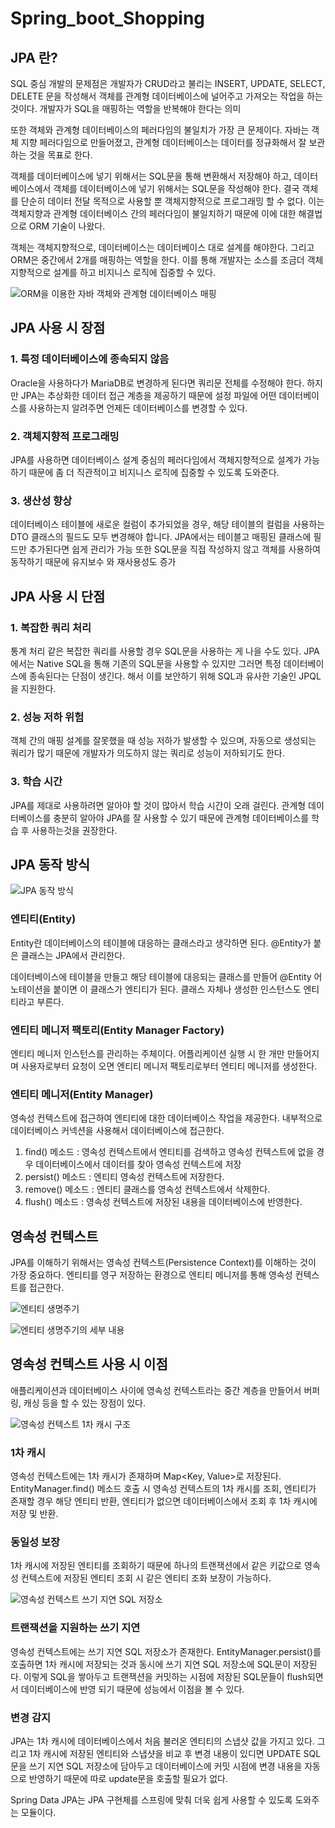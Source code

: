 # Spring_boot_Shopping

## JPA 란?
SQL 중심 개발의 문제점은 개발자가 CRUD라고 불리는 INSERT, UPDATE, SELECT, DELETE
문을 작성해서 객체를 관계형 데이터베이스에 널어주고 가져오는 작업을 하는 것이다.
개발자가 SQL을 매핑하는 역할을 반복해야 한다는 의미

또한 객체와 관계형 데이터베이스의 페러다임의 불일치가 가장 큰 문제이다.
자바는 객체 지향 페러다임으로 만들어졌고, 관계형 데이터베이스는 데이터를 정규화해서
잘 보관하는 것을 목표로 한다.

객체를 데이터베이스에 넣기 위해서는 SQL문을 통해 변환해서 저장해야 하고,
데이터베이스에서 객체를 데이터베이스에 넣기 위해서는 SQL문을 작성해야 한다.
결국 객체를 단순히 데이터 전달 목적으로 사용할 뿐 객체지향적으로 프로그래밍 할 수 없다.
이는 객체지향과 관계형 데이터베이스 간의 페러다임이 불일치하기 때문에 이에 대한 해결법으로 ORM 기술이 나왔다.

객체는 객체지향적으로, 데이터베이스는 데이터베이스 대로 설계를 해야한다.
그리고 ORM은 중간에서 2개를 매핑하는 역할을 한다. 이를 통해 개발자는
소스를 조금더 객체지향적으로 설계를 하고 비지니스 로직에 집중할 수 있다.

![ORM을 이용한 자바 객체와 관계형 데이터베이스 매핑](https://user-images.githubusercontent.com/75296934/218662852-ff6c371f-4e53-4759-9019-bff33fe93897.PNG)

## JPA 사용 시 장점

### 1. 특정 데이터베이스에 종속되지 않음
Oracle을 사용하다가 MariaDB로 변경하게 된다면 쿼리문 전체를 수정해야 한다.
하지만 JPA는 추상화한 데이터 접근 계층을 제공하기 때문에 설정 파일에 어떤 데이터베이스를
사용하는지 알려주면 언제든 데이터베이스를 변경할 수 있다.

### 2. 객체지향적 프로그래밍
JPA를 사용하면 데이터베이스 설계 중심의 페러다임에서 객체지향적으로 설계가 가능하기 때문에
좀 더 직관적이고 비지니스 로직에 집중할 수 있도록 도와준다.

### 3. 생산성 향상
데이터베이스 테이블에 새로운 컬럼이 추가되었을 경우, 해당 테이블의 컬럼을 사용하는 DTO 클래스의
필드도 모두 변경해야 합니다. JPA에서는 테이블고 매핑된 클래스에 필드만 추가된다면 쉽게 관리가 가능
또한 SQL문을 직접 작성하지 않고 객체를 사용하여 동작하기 때문에 유지보수 와 재사용성도 증가

## JPA 사용 시 단점

### 1. 복잡한 쿼리 처리
통계 처리 같은 복잡한 쿼리를 사용할 경우 SQL문을 사용하는 게 나을 수도 있다.
JPA에서는 Native SQL을 통해 기존의 SQL문을 사용할 수 있지만 그러면 특정 데이터베이스에 종속된다는
단점이 생긴다. 해서 이를 보안하기 위해 SQL과 유사한 기술인 JPQL을 지원한다.

### 2. 성능 저하 위험
객체 간의 매핑 설계를 잘못했을 때 성능 저하가 발생할 수 있으며, 자동으로 생성되는
쿼리가 많기 때문에 개발자가 의도하지 않는 쿼리로 성능이 저하되기도 한다.

### 3. 학습 시간
JPA를 제대로 사용하려면 알아야 할 것이 많아서 학습 시간이 오래 걸린다.
관계형 데이터베이스를 충분히 알아야 JPA를 잘 사용할 수 있기 때문에 관계형 데이터베이스를
학습 후 사용하는것을 권장한다.

## JPA 동작 방식

![JPA 동작 방식](https://user-images.githubusercontent.com/75296934/218662945-58ad8905-222b-41d0-9612-b2ae0c57f6e9.PNG)

### 엔티티(Entity)
Entity란 데이터베이스의 테이블에 대응하는 클래스라고 생각하면 된다.
@Entity가 붙은 클래스는 JPA에서 관리한다.

데이터베이스에 테이블을 만들고 해당 테이블에 대응되는 클래스를 만들어 @Entity 어노테이션을 붙이면
이 클래스가 엔티티가 된다. 클래스 자체나 생성한 인스턴스도 엔티티라고 부른다.

### 엔티티 메니저 팩토리(Entity Manager Factory)
엔티티 메니저 인스턴스를 관리하는 주체이다. 어플리케이션 실행 시 한 개만 만들어지며 사용자로부터
요청이 오면 엔티티 메니저 팩토리로부터 엔티티 메니저를 생성한다.

### 엔티티 메니저(Entity Manager)
영속성 컨텍스트에 접근하여 엔티티에 대한 데이터베이스 작업을 제공한다.
내부적으로 데이터베이스 커넥션을 사용해서 데이터베이스에 접근한다.

1. find() 메소드 : 영속성 컨텍스트에서 엔티티를 검색하고 영속성 컨텍스트에 없을 경우 데이터베이스에서 데이터를 찾아 영속성 컨텍스트에 저장
2. persist() 메소드 : 엔티티 영속성 컨텍스트에 저장한다.
3. remove() 메소드 : 엔티티 클래스를 영속성 컨텍스트에서 삭제한다.
4. flush() 메소드 : 영속성 컨텍스트에 저장된 내용을 데이터베이스에 반영한다.

## 영속성 컨텍스트
JPA를 이해하기 위해서는 영속성 컨텍스트(Persistence Context)를 이해하는 것이 가장 중요하다.
엔티티를 영구 저장하는 환경으로 엔티티 메니저를 통해 영속성 컨텍스트를 접근한다.

![엔티티 생명주기](https://user-images.githubusercontent.com/75296934/218663059-4f2e786d-c4b7-4a9a-9a03-60c310cdd185.PNG)


![엔티티 생명주기의 세부 내용](https://user-images.githubusercontent.com/75296934/218663675-ff0588c2-66b4-41b4-84f1-2df192d65a5b.PNG)

## 영속성 컨텍스트 사용 시 이점
애플리케이션과 데이터베이스 사이에 영속성 컨텍스트라는 중간 계층을 만들어서
버퍼링, 캐싱 등을 할 수 있는 장점이 있다.

![영속성 컨텍스트 1차 캐시 구조](https://user-images.githubusercontent.com/75296934/218664649-e6335b2c-abb2-4536-9f35-865c88af0bf9.PNG)

### 1차 캐시
영속성 컨텍스트에는 1차 캐시가 존재하며 Map<Key, Value>로 저장된다.
EntityManager.find() 메소드 호출 시 영속성 컨텍스트의 1차 캐시를 조회, 엔티티가 존재할 경우 해당 엔티티 반환,
엔티티가 없으면 데이터베이스에서 조회 후 1차 캐시에 저장 및 반환.

### 동일성 보장
1차 캐시에 저장된 엔티티를 조회하기 때문에 하나의 트랜잭션에서 같은 키값으로 영속성 컨텍스트에 저장된 엔티티 조회 시 같은
엔티티 조화 보장이 가능하다.

![영속성 컨텍스트 쓰기 지연 SQL 저장소](https://user-images.githubusercontent.com/75296934/218667647-7285e500-ad3f-4c5f-a33c-a8abb1449eee.PNG)

### 트랜잭션을 지원하는 쓰기 지연
영속성 컨텍스트에는 쓰기 지연 SQL 저장소가 존재한다. EntityManager.persist()를 호출하면 1차 캐시에 저장되는 것과 동시에
쓰기 지연 SQL 저장소에 SQL문이 저장된다. 이렇게 SQL을 쌓아두고 트랜잭션을 커밋하는 시점에
저장된 SQL문들이 flush되면서 데이터베이스에 반영 되기 때문에 성능에서 이점을 볼 수 있다.

### 변경 감지
JPA는 1차 캐시에 데이터베이스에서 처음 불러온 엔티티의 스냅샷 값을 가지고 있다. 그리고 1차 캐시에 저장된 엔티티와 스냅샷을 비교 후
변경 내용이 있디면 UPDATE SQL문을 쓰기 지연 SQL 저장소에 담아두고 데이터베이스에 커밋 시점에 변경 내용을 자동으로 반영하기 때문에
따로 update문을 호출할 필요가 없다.


Spring Data JPA는 JPA 구현체를 스프링에 맞춰 더욱 쉽게 사용할 수 있도록 도와주는 모듈이다.